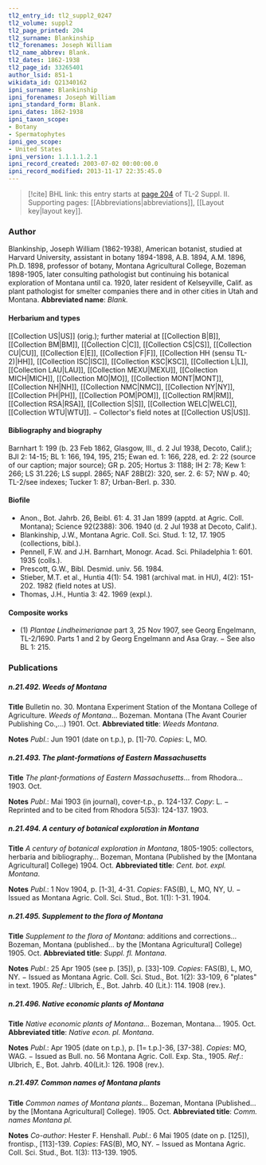 ```yaml
---
tl2_entry_id: tl2_suppl2_0247
tl2_volume: suppl2
tl2_page_printed: 204
tl2_surname: Blankinship
tl2_forenames: Joseph William
tl2_name_abbrev: Blank.
tl2_dates: 1862-1938
tl2_page_id: 33265401
author_lsid: 851-1
wikidata_id: Q21340162
ipni_surname: Blankinship
ipni_forenames: Joseph William
ipni_standard_form: Blank.
ipni_dates: 1862-1938
ipni_taxon_scope: 
- Botany
- Spermatophytes
ipni_geo_scope: 
- United States
ipni_version: 1.1.1.1.2.1
ipni_record_created: 2003-07-02 00:00:00.0
ipni_record_modified: 2013-11-17 22:35:45.0
---
```



> [!cite] BHL link: this entry starts at [page 204](https://www.biodiversitylibrary.org/page/33265401) of TL-2 Suppl. II.
> Supporting pages: [[Abbreviations|abbreviations]], [[Layout key|layout key]].

### Author

Blankinship, Joseph William (1862-1938), American botanist, studied at Harvard University, assistant in botany 1894-1898, A.B. 1894, A.M. 1896, Ph.D. 1898, professor of botany, Montana Agricultural College, Bozeman 1898-1905, later consulting pathologist but continuing his botanical exploration of Montana until ca. 1920, later resident of Kelseyville, Calif. as plant pathologist for smelter companies there and in other cities in Utah and Montana. 
**Abbreviated name**: *Blank.*

#### Herbarium and types

[[Collection US|US]] (orig.); further material at [[Collection B|B]], [[Collection BM|BM]], [[Collection C|C]], [[Collection CS|CS]], [[Collection CU|CU]], [[Collection E|E]], [[Collection F|F]], [[Collection HH (sensu TL-2)|HH]], [[Collection ISC|ISC]], [[Collection KSC|KSC]], [[Collection L|L]], [[Collection LAU|LAU]], [[Collection MEXU|MEXU]], [[Collection MICH|MICH]], [[Collection MO|MO]], [[Collection MONT|MONT]], [[Collection NH|NH]], [[Collection NMC|NMC]], [[Collection NY|NY]], [[Collection PH|PH]], [[Collection POM|POM]], [[Collection RM|RM]], [[Collection RSA|RSA]], [[Collection S|S]], [[Collection WELC|WELC]], [[Collection WTU|WTU]]. − Collector's field notes at [[Collection US|US]].

#### Bibliography and biography

Barnhart 1: 199 (b. 23 Feb 1862, Glasgow, Ill., d. 2 Jul 1938, Decoto, Calif.); BJI 2: 14-15; BL 1: 166, 194, 195, 215; Ewan ed. 1: 166, 228, ed. 2: 22 (source of our caption; major source); GR p. 205; Hortus 3: 1188; IH 2: 78; Kew 1: 266; LS 31.226; LS suppl. 2865; NAF 28B(2): 320, ser. 2. 6: 57; NW p. 40; TL-2/see indexes; Tucker 1: 87; Urban-Berl. p. 330.

#### Biofile

- Anon., Bot. Jahrb. 26, Beibl. 61: 4. 31 Jan 1899 (apptd. at Agric. Coll. Montana); Science 92(2388): 306. 1940 (d. 2 Jul 1938 at Decoto, Calif.).
- Blankinship, J.W., Montana Agric. Coll. Sci. Stud. 1: 12, 17. 1905 (collections, bibl.).
- Pennell, F.W. and J.H. Barnhart, Monogr. Acad. Sci. Philadelphia 1: 601. 1935 (colls.).
- Prescott, G.W., Bibl. Desmid. univ. 56. 1984.
- Stieber, M.T. et al., Huntia 4(1): 54. 1981 (archival mat. in HU), 4(2): 151-202. 1982 (field notes at US).
- Thomas, J.H., Huntia 3: 42. 1969 (expl.).

#### Composite works

- (1) *Plantae Lindheimerianae* part 3, 25 Nov 1907, see Georg Engelmann, TL-2/1690. Parts 1 and 2 by Georg Engelmann and Asa Gray. − See also BL 1: 215.

### Publications

##### n.21.492. Weeds of Montana

**Title**
Bulletin no. 30. Montana Experiment Station of the Montana College of Agriculture. *Weeds of Montana*... Bozeman. Montana (The Avant Courier Publishing Co.,...) 1901. Oct.
**Abbreviated title**: *Weeds Montana*.

**Notes**
*Publ*.: Jun 1901 (date on t.p.), p. \[1\]-70. *Copies*: L, MO.

##### n.21.493. The plant-formations of Eastern Massachusetts

**Title**
*The plant-formations of Eastern Massachusetts*... from Rhodora... 1903. Oct.

**Notes**
*Publ*.: Mai 1903 (in journal), cover-t.p., p. 124-137. *Copy*: L. − Reprinted and to be cited from Rhodora 5(53): 124-137. 1903.

##### n.21.494. A century of botanical exploration in Montana

**Title**
*A century of botanical exploration in Montana*, 1805-1905: collectors, herbaria and bibliography... Bozeman, Montana (Published by the \[Montana Agricultural\] College) 1904. Oct.
**Abbreviated title**: *Cent. bot. expl. Montana*.

**Notes**
*Publ*.: 1 Nov 1904, p. \[1-3\], 4-31. *Copies*: FAS(B), L, MO, NY, U. − Issued as Montana Agric. Coll. Sci. Stud., Bot. 1(1): 1-31. 1904.

##### n.21.495. Supplement to the flora of Montana

**Title**
*Supplement to the flora of Montana*: additions and corrections... Bozeman, Montana (published... by the \[Montana Agricultural\] College) 1905. Oct.
**Abbreviated title**: *Suppl. fl. Montana*.

**Notes**
*Publ*.: 25 Apr 1905 (see p. \[35\]), p. \[33\]-109. *Copies*: FAS(B), L, MO, NY. − Issued as Montana Agric. Coll. Sci. Stud., Bot. 1(2): 33-109, 6 "plates" in text. 1905.
*Ref*.: Ulbrich, E., Bot. Jahrb. 40 (Lit.): 114. 1908 (rev.).

##### n.21.496. Native economic plants of Montana

**Title**
*Native economic plants of Montana*... Bozeman, Montana... 1905. Oct.
**Abbreviated title**: *Native econ. pl. Montana*.

**Notes**
*Publ*.: Apr 1905 (date on t.p.), p. \[1= t.p.\]-36, \[37-38\]. *Copies*: MO, WAG. − Issued as Bull. no. 56 Montana Agric. Coll. Exp. Sta., 1905.
*Ref*.: Ulbrich, E., Bot. Jahrb. 40(Lit.): 126. 1908 (rev.).

##### n.21.497. Common names of Montana plants

**Title**
*Common names of Montana plants*... Bozeman, Montana (Published... by the \[Montana Agricultural\] College). 1905. Oct.
**Abbreviated title**: *Comm. names Montana pl.*

**Notes**
*Co-author*: Hester F. Henshall.
*Publ*.: 6 Mai 1905 (date on p. \[125\]), frontisp., \[113\]-139. *Copies*: FAS(B), MO, NY. − Issued as Montana Agric. Coll. Sci. Stud., Bot. 1(3): 113-139. 1905.

